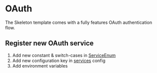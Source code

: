 # OAuth

The Skeleton template comes with a fully features OAuth authentication flow.

## Register new OAuth service

1. Add new constant & switch-cases in [ServiceEnum](../../app/Support/Enums/ServiceEnum.php)
2. Add new configuration key in [services](../../config/services.php) config
3. Add environment variables
